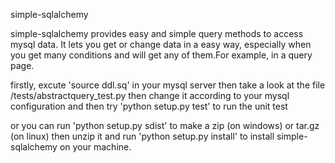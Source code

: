 simple-sqlalchemy

simple-sqlalchemy provides easy and simple query methods to access mysql data. It
lets you get or change data in a easy way, especially when you get many conditions and
will get any of them.For example, in a query page.

firstly, excute 'source ddl.sq' in your mysql server
then
take a look at the file /tests/abstractquery_test.py then change it according to your mysql
configuration and then try 'python setup.py test' to  run the unit test

or 
you can run 'python setup.py sdist' to make a zip (on windows) or tar.gz (on linux) 
then unzip it and run 'python setup.py install'  to  install simple-sqlalchemy on your machine.